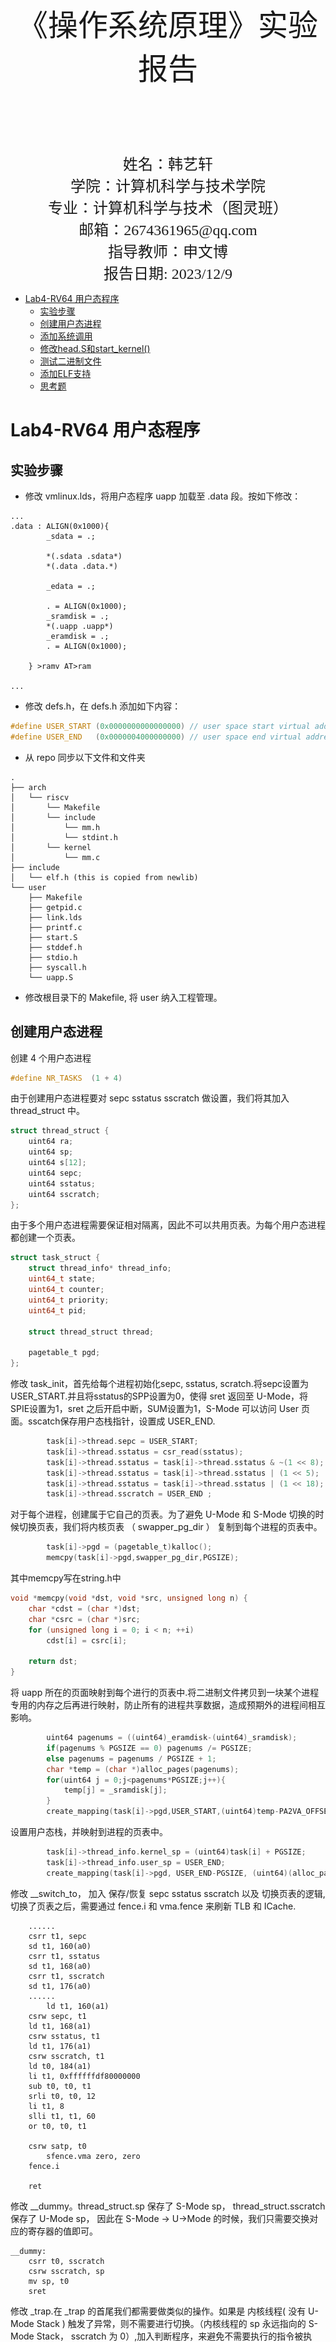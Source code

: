 <br/>
<br/>
<br/>
<br/>
<br/>
<br/>
<br/>
<br/>
<br/>
<br/>
<br/>
<br/>

<center>
<center><font face="黑体" size = 100>
    《操作系统原理》实验报告
  </font></center>
  <br/>
<br/>
<br/>
<br/>
<br/>
<br/>
  <center><font face="黑体" size = 5>
    姓名：韩艺轩
  </font></center>
  <center><font face="黑体" size = 5>
    学院：计算机科学与技术学院
  </font></center>
  <center><font face="黑体" size = 5>
    专业：计算机科学与技术（图灵班）
  </font></center>
  <center><font face="黑体" size = 5>
    邮箱：2674361965@qq.com
  </font></center> 
  <center><font face="黑体" size = 5>
    指导教师：申文博
  </font></center>
</center>

<center>
<font face="黑体" size = 5>
    报告日期: 2023/12/9
  </font>
</center> 

<div STYLE="page-break-after: always;"></div>
<!-- TOC -->

- [Lab4-RV64 用户态程序](#lab4-rv64-用户态程序)
  - [实验步骤](#实验步骤)
  - [创建用户态进程](#创建用户态进程)
  - [添加系统调用](#添加系统调用)
  - [修改head.S和start\_kernel()](#修改heads和start_kernel)
  - [测试二进制文件](#测试二进制文件)
  - [添加ELF支持](#添加elf支持)
  - [思考题](#思考题)

<!-- /TOC -->

<div STYLE="page-break-after: always;"></div>


# Lab4-RV64 用户态程序

## 实验步骤

- 修改 vmlinux.lds，将用户态程序 uapp 加载至 .data 段。按如下修改：
```
...
.data : ALIGN(0x1000){
        _sdata = .;

        *(.sdata .sdata*)
        *(.data .data.*)

        _edata = .;

        . = ALIGN(0x1000);
        _sramdisk = .;
        *(.uapp .uapp*)
        _eramdisk = .;
        . = ALIGN(0x1000);

    } >ramv AT>ram

...
```

- 修改 defs.h，在 defs.h 添加如下内容：
```c
#define USER_START (0x0000000000000000) // user space start virtual address
#define USER_END   (0x0000004000000000) // user space end virtual address
```

- 从 repo 同步以下文件和文件夹

```
.
├── arch
│   └── riscv
│       └── Makefile
│       └── include
│           └── mm.h
│           └── stdint.h
│       └── kernel
│           └── mm.c
├── include
│   └── elf.h (this is copied from newlib)
└── user
    ├── Makefile
    ├── getpid.c
    ├── link.lds
    ├── printf.c
    ├── start.S
    ├── stddef.h
    ├── stdio.h
    ├── syscall.h
    └── uapp.S
```

- 修改根目录下的 Makefile, 将 user 纳入工程管理。

## 创建用户态进程

创建 4 个用户态进程

```c
#define NR_TASKS  (1 + 4)
```

由于创建用户态进程要对 sepc sstatus sscratch 做设置，我们将其加入 thread_struct 中。
```c
struct thread_struct {
    uint64 ra;
    uint64 sp;
    uint64 s[12];
    uint64 sepc; 
    uint64 sstatus;
    uint64 sscratch; 
};
```

由于多个用户态进程需要保证相对隔离，因此不可以共用页表。为每个用户态进程都创建一个页表。
```c
struct task_struct {
    struct thread_info* thread_info;
    uint64_t state;
    uint64_t counter;
    uint64_t priority;
    uint64_t pid;

    struct thread_struct thread;

    pagetable_t pgd;
};
```

修改 task_init，首先给每个进程初始化sepc, sstatus, scratch.将sepc设置为USER_START.并且将sstatus的SPP设置为0，使得 sret 返回至 U-Mode，将SPIE设置为1，sret 之后开启中断，SUM设置为1，S-Mode 可以访问 User 页面。sscatch保存用户态栈指针，设置成 USER_END.
```c
        task[i]->thread.sepc = USER_START;
        task[i]->thread.sstatus = csr_read(sstatus);
        task[i]->thread.sstatus = task[i]->thread.sstatus & ~(1 << 8);
        task[i]->thread.sstatus = task[i]->thread.sstatus | (1 << 5);
        task[i]->thread.sstatus = task[i]->thread.sstatus | (1 << 18);
        task[i]->thread.sscratch = USER_END ;
```

对于每个进程，创建属于它自己的页表。为了避免 U-Mode 和 S-Mode 切换的时候切换页表，我们将内核页表 （ swapper_pg_dir ） 复制到每个进程的页表中。
```c
        task[i]->pgd = (pagetable_t)kalloc();
        memcpy(task[i]->pgd,swapper_pg_dir,PGSIZE);
```

其中memcpy写在string.h中
```c
void *memcpy(void *dst, void *src, unsigned long n) {
    char *cdst = (char *)dst;
    char *csrc = (char *)src;
    for (unsigned long i = 0; i < n; ++i) 
        cdst[i] = csrc[i];

    return dst;
}
```

将 uapp 所在的页面映射到每个进行的页表中.将二进制文件拷贝到一块某个进程专用的内存之后再进行映射，防止所有的进程共享数据，造成预期外的进程间相互影响。
```c
        uint64 pagenums = ((uint64)_eramdisk-(uint64)_sramdisk);
        if(pagenums % PGSIZE == 0) pagenums /= PGSIZE;
        else pagenums = pagenums / PGSIZE + 1;
        char *temp = (char *)alloc_pages(pagenums);
        for(uint64 j = 0;j<pagenums*PGSIZE;j++){
            temp[j] = _sramdisk[j];
        }
        create_mapping(task[i]->pgd,USER_START,(uint64)temp-PA2VA_OFFSET,pagenums*PGSIZE,0x1f);
```

设置用户态栈，并映射到进程的页表中。
```c
        task[i]->thread_info.kernel_sp = (uint64)task[i] + PGSIZE;
        task[i]->thread_info.user_sp = USER_END;
        create_mapping(task[i]->pgd, USER_END-PGSIZE, (uint64)(alloc_page())-PA2VA_OFFSET,PGSIZE,0x17);
```

修改 __switch_to， 加入 保存/恢复 sepc sstatus sscratch 以及 切换页表的逻辑,切换了页表之后，需要通过 fence.i 和 vma.fence 来刷新 TLB 和 ICache.
```
    ......
	csrr t1, sepc
	sd t1, 160(a0)
	csrr t1, sstatus
	sd t1, 168(a0)
	csrr t1, sscratch
	sd t1, 176(a0)
    ......
    	ld t1, 160(a1)
	csrw sepc, t1
	ld t1, 168(a1)
	csrw sstatus, t1
	ld t1, 176(a1)
	csrw sscratch, t1
	ld t0, 184(a1)
	li t1, 0xffffffdf80000000
    sub t0, t0, t1
	srli t0, t0, 12
    li t1, 8
    slli t1, t1, 60
    or t0, t0, t1

    csrw satp, t0
    	sfence.vma zero, zero
    fence.i

	ret
```

修改 __dummy。thread_struct.sp 保存了 S-Mode sp， thread_struct.sscratch 保存了 U-Mode sp， 因此在 S-Mode -> U->Mode 的时候，我们只需要交换对应的寄存器的值即可。
```
__dummy:
	csrr t0, sscratch
	csrw sscratch, sp
	mv sp, t0
	sret
```

修改 _trap.在 _trap 的首尾我们都需要做类似的操作。如果是 内核线程( 没有 U-Mode Stack ) 触发了异常，则不需要进行切换。（内核线程的 sp 永远指向的 S-Mode Stack， sscratch 为 0）,加入判断程序，来避免不需要执行的指令被执行。另外需要讲trap_handler的第三个参数传给函数。
```
_traps:
	csrr t0, sscratch
	beq t0, x0, _traps_begin
	csrw sscratch, sp
	mv sp, t0

_traps_begin:
	addi sp, sp, -272
	sd x0, 0(sp)
	
  (......)
  
	csrr t0, sepc
	sd t0, 256(sp)
	csrr t0, sstatus
	sd t0, 264(sp)

	csrr a0, scause
	csrr a1, sepc
	mv a2, sp
	call trap_handler

  ld x0, 0(sp)
  
  (......)
	
  ld t0, 256(sp)
	csrw sepc, t0
	ld t0, 264(sp)
	csrw sstatus, t0
	ld x2, 16(sp)
	addi sp, sp, 272

	csrr t0, sscratch
	beq t0, x0, _traps_return
	csrw sscratch, sp
	mv sp, t0

_traps_return:
  sret
```

## 添加系统调用

修改trap_handler，增加用户态系统调用的逻辑。

```c
if((scause&(temp<<63))!=(temp<<63) && (scause&8UL)==8UL){
        syscall(regs);
        // printk("[U] User Environment Call.\n");
    }
```

实现系统调用函数,并且手动 pc+4。
```c
extern struct task_struct* current;

void syscall(struct pt_regs *regs){
    regs->sepc += 4;
    if (regs->reg[17] == SYS_WRITE){
        if(regs->reg[10] == 1){
            regs->reg[10] = printk((char *)(regs->reg[11]));
        }
    }else if(regs->reg[17] == SYS_GETPID){
        regs->reg[10] = current->pid;
    }
}
```

## 修改head.S和start_kernel()

在 start_kernel 中调用 schedule() 放置在 test() 之前。
将 head.S 中 enable interrupt sstatus.SIE 逻辑注释，确保 schedule 过程不受中断影响。

## 测试二进制文件

能够实现用户态的系统调用。
![Alt text](93b2a81f96c2df9b244ba3ee3a04d05.png)

## 添加ELF支持

实现函数 load_program(),总体逻辑和二进制文件时没有区别，不同的是需要通过`uint64_t phdr_start = (uint64_t)ehdr + ehdr->e_phoff; uint64 seg_start = ((uint64)_sramdisk + phdr->p_offset);`来找到想要写入内存的部分地址。值得注意的是 phdr->vaddr 并不一定是某一页的开始，但我们在 create_mapping()映射的时候是一页一页的映射的，所以就要求我们能够对齐，也就是说将ELF文件的内容拷贝到特定的内存时，不能从一页的起点开始，必须留出与phdr->vaddr相同的偏移量。

```c
static uint64_t load_program(struct task_struct* task) {
    Elf64_Ehdr* ehdr = (Elf64_Ehdr*)_sramdisk;
    uint64_t phdr_start = (uint64_t)ehdr + ehdr->e_phoff;
    int phdr_cnt = ehdr->e_phnum;
    Elf64_Phdr* phdr;
    int load_phdr_cnt = 0;
    for (int i = 0; i < phdr_cnt; i++) {
        phdr = (Elf64_Phdr*)(phdr_start + sizeof(Elf64_Phdr) * i);
        if (phdr->p_type == PT_LOAD) {
            uint64 seg_start = ((uint64)_sramdisk + phdr->p_offset);
            uint64 offset = phdr->p_vaddr % PGSIZE;
            uint64 pagenums = phdr->p_memsz + offset;
            if(pagenums % PGSIZE == 0) pagenums /= PGSIZE;
            else pagenums = pagenums / PGSIZE + 1 ;
            char *temp = (char *)alloc_pages(pagenums);
            memcpy((void*)((uint64)temp+offset), (void*)seg_start, phdr->p_memsz);
            if(phdr->p_memsz>phdr->p_filesz)
                memset((void*)((uint64)temp+offset+phdr->p_filesz),0x0,phdr->p_memsz-phdr->p_filesz);
            create_mapping(task->pgd, phdr->p_vaddr, (uint64)temp-PA2VA_OFFSET,pagenums*PGSIZE, 0x1f);
            load_phdr_cnt++;
        }
    }

    task->thread_info.kernel_sp = (uint64)task + PGSIZE;
    task->thread_info.user_sp = USER_END;
    create_mapping(task->pgd, USER_END-PGSIZE, (uint64)(alloc_page())-PA2VA_OFFSET,PGSIZE,0x17);

    task->thread.sepc = ehdr->e_entry;
    task->thread.sstatus = csr_read(sstatus);
    task->thread.sstatus = task->thread.sstatus & ~(1 << 8);
    task->thread.sstatus = task->thread.sstatus | (1 << 5);
    task->thread.sstatus = task->thread.sstatus | (1 << 18);
    task->thread.sscratch = USER_END;
    return ;
}
```

修改 task_init()
```c
void task_init() {
    test_init(NR_TASKS);

    idle = (struct task_struct *)kalloc();
    idle->state = TASK_RUNNING;
    idle->counter = 0;
    idle->priority = 0;
    idle->pid = 0;
    current = idle;
    task[0] = idle;

    for(uint64 i = 1;i<NR_TASKS;i++){
        task[i] = (struct task_struct *)kalloc();
        task[i]->state = TASK_RUNNING;
        task[i]->counter  = task_test_counter[i];
        task[i]->priority = task_test_priority[i];
        task[i]->pid = i;
        task[i]->thread.ra = (uint64)__dummy ;
        task[i]->thread.sp = (uint64)task[i] + PGSIZE ;
        task[i]->pgd = (pagetable_t)kalloc();
        memcpy(task[i]->pgd,swapper_pg_dir,PGSIZE);

        load_program(task[i]);
    }
    printk("...proc_init done!\n");
}
```

运行测试通过。

![Alt text](image.png)

## 思考题

1. 我们在实验中使用的用户态线程和内核态线程的对应关系是怎样的？（一对一，一对多，多对一还是多对多）
```
是多对一的关系，多个用户态线程对应同一个内核态线程。每个用户态进程执行自己的系统调用，都对应着同一个内核态的系统调用。
```

2. 为什么 Phdr 中，p_filesz 和 p_memsz 是不一样大的？

```
p_filesz字段对应于文件中该段的大小，而p_memsz字段则是该段在内存中的大小。 p_memsz大于p_filesz的原因是，可加载段可能包含.bss节，该节包含未初始化的数据。将此数据存储在磁盘上会很浪费，因此，仅在ELF文件加载到内存后才占用空间。
```

3. 为什么多个进程的栈虚拟地址可以是相同的？用户有没有常规的方法知道自己栈所在的物理地址？

```
对于用户态进程来说栈虚拟地址可以是相同的，因为每个进程都有自己的虚拟地址空间，对于每个进程来说，他们都拥有整个虚拟空间，但对于操作系统来说，每个用户态进程的虚拟空间都会被映射到不同的物理地址，举个简单的例子，用户A的虚拟地址a和用户B的虚拟地址b，可能在数值上 a=b,但是操作系统会将a和b映射到不同的物理地址上。这些操作对于用户来说都是“看不到的”,这样就能让用户之间互不干扰。对于栈虚拟地址来说也是这个道理。

内核给用户提供了一个接口，叫pagemap，这个接口与硬件的体系架构无关。在/proc/pid/下面有个文件叫pagemap，它会给每个page，生成了一个64bit的描述符，来描述虚拟地址这一页对应的物理页帧号或者SWAP里面的偏移量。取得了页帧号，乘以PGSIZE得到这页起始的物理地址，之后加上virtaddr % page_size的页内偏移，得到最终的物理地址。
```
